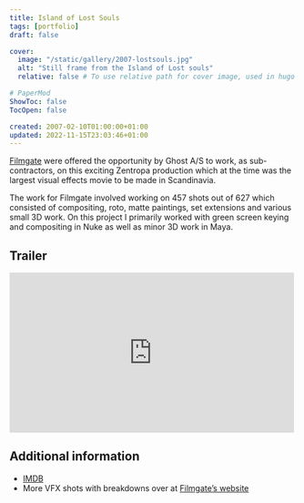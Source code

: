 ```yaml
---
title: Island of Lost Souls
tags: [portfolio]
draft: false

cover:
  image: "/static/gallery/2007-lostsouls.jpg"
  alt: "Still frame from the Island of Lost souls"
  relative: false # To use relative path for cover image, used in hugo Page-bundles

# PaperMod
ShowToc: false
TocOpen: false

created: 2007-02-10T01:00:00+01:00
updated: 2022-11-15T23:03:46+01:00
---
```


[Filmgate](http://www.filmgate.se) were offered the opportunity by Ghost A/S to work, as sub-contractors, on this exciting Zentropa production which at the time was the largest visual effects movie to be made in Scandinavia.

The work for Filmgate involved working on 457 shots out of 627 which consisted of compositing, roto, matte paintings, set extensions and various small 3D work. On this project I primarily worked with green screen keying and compositing in Nuke as well as minor 3D work in Maya.

## Trailer

<p>
<iframe src="https://player.vimeo.com/video/9685584" width="500" height="281" frameborder="0" webkitallowfullscreen mozallowfullscreen allowfullscreen></iframe>
</p>

## Additional information

- [IMDB](http://www.imdb.com/title/tt0466449/)
- More VFX shots with breakdowns over at [Filmgate’s website](http://www.filmgate.se/)
